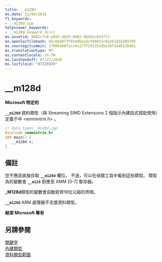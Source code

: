 ```yaml
---
title: __m128d
ms.date: 11/04/2016
f1_keywords:
- __m128d_cpp
helpviewer_keywords:
- __m128d keyword [C++]
ms.assetid: 8082c7c0-a955-4b53-9d82-9bb91c623f72
ms.openlocfilehash: d1cbbd8f3f92e8bea3c599815c0a261d16305f85
ms.sourcegitcommit: 1f009ab0f2cc4a177f2d1353d5a38f164612bdb1
ms.translationtype: MT
ms.contentlocale: zh-TW
ms.lasthandoff: 07/27/2020
ms.locfileid: "87225939"
---
```

# <a name="__m128d"></a>__m128d

**Microsoft 特定的**

**`__m128d`** 資料類型（與 Streaming SIMD Extensions 2 個指示內建函式搭配使用）定義于中 \<emmintrin.h> 。

```cpp
// data_types__m128d.cpp
#include <emmintrin.h>
int main() {
   __m128d x;
}
```

## <a name="remarks"></a>備註

您不應該直接存取 **`__m128d`** 欄位。 不過，可以在偵錯工具中看到這些類型。 類型為的變數會 **`__m128`** 對應至 XMM [0-7] 暫存器。

**_M128d**類型的變數會自動對齊16位元組的界限。

**`__m128d`** ARM 處理器不支援資料類型。

**結束 Microsoft 專有**

## <a name="see-also"></a>另請參閱

[關鍵字](../cpp/keywords-cpp.md)<br/>
[內建類型](../cpp/fundamental-types-cpp.md)<br/>
[資料類型範圍](../cpp/data-type-ranges.md)
